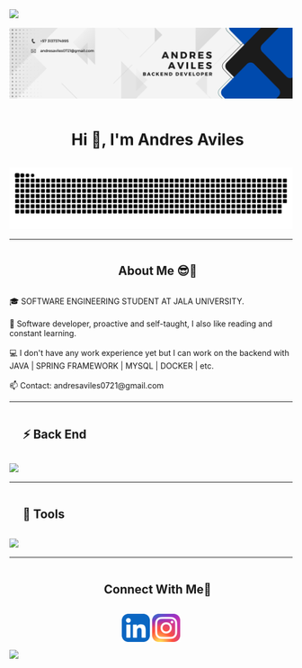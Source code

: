 <!--horizontal divider(gradiant)-->
<img src="https://user-images.githubusercontent.com/73097560/115834477-dbab4500-a447-11eb-908a-139a6edaec5c.gif">

<a target="_blank" rel="noopener noreferrer" href="https://www.linkedin.com/in/andresavilesdev/"><img src="./imgs/BannerEnglish.png" alt="Github Banner" style="max-width: 100%;"></a>

<!--h1 without bottom border-->
<div id="user-content-toc">
  <ul align="center">
    <summary><h1 style="display: inline-block">Hi 👋, I'm Andres Aviles</h1></summary>
  </ul>
</div>

<!--- snake -->
<div align="center">
  <img  src="https://github.com/1999AZZAR/1999AZZAR/blob/readme/resources/grid-snake.svg"
       alt="snake" /></a>
</div>

<hr>

<!--h2 without bottom border-->
<div id="user-content-toc">
  <ul align="center">
    <summary><h2 style="display: inline-block">About Me 😎🤏</h2></summary>
  </ul>
</div>
<p align="left">
  🎓 SOFTWARE ENGINEERING STUDENT AT JALA UNIVERSITY. <br><br>
  📝 Software developer, proactive and self-taught, I also like reading and constant learning. <br><br>
  💻 I don't have any work experience yet but I can work on the backend with JAVA | SPRING FRAMEWORK | MYSQL | DOCKER | etc. <br><br>
  📫 Contact: andresaviles0721@gmail.com
  
</p>

</p>        
<hr>
<!-- BBACKEND -->
<div id="user-content-toc">
  <ul align="left">
    <summary><h2 style="display: inline-block">⚡ Back End</h2></summary>
  </ul>
</div>
<!--tech stack icons-->
<p align="left">
  <a href="https://skillicons.dev">
    <img src="https://skillicons.dev/icons?i=aws,pycharm,py,idea,java,spring,hibernate,maven,postgresql,mysql,supabase,sqlite&perline=6" />
  </a>
</p>
<hr>

<!-- TOOLS -->
<div id="user-content-toc">
  <ul align="left">
    <summary><h2 style="display: inline-block">🔧 Tools</h2></summary>
  </ul>
</div>
<!--tech stack icons-->
<p align="left">
  <a href="https://skillicons.dev">
    <img src="https://skillicons.dev/icons?i=postman,linux,docker,git,gitlab,github,ubuntu&perline=6" />
  </a>
</p>
<hr>

<!-- Connect with me -->
<!--h2 without bottom border-->
<div id="user-content-toc">
  <ul align="center">
    <summary><h2 style="display: inline-block">Connect With Me🤝</h2></summary>
  </ul>
</div>

<!--icons and links-->
<p align="center">
<a href="https://www.linkedin.com/in/andresavilesdev/" target="blank"><img align="center" src="https://github.com/tandpfun/skill-icons/blob/main/icons/LinkedIn.svg" alt="linkedin" height="50" width="50" /></a>
<a href="https://www.instagram.com/andrxxs___/" target="blank"><img align="center" src="https://github.com/tandpfun/skill-icons/blob/main/icons/Instagram.svg" alt="instagram" height="50" width="50" /></a>
  
</p>


<!--horizontal divider(gradiant)-->
<img src="https://user-images.githubusercontent.com/73097560/115834477-dbab4500-a447-11eb-908a-139a6edaec5c.gif">
